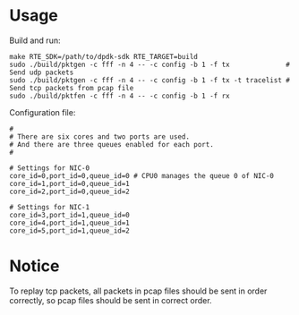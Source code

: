 
Usage
=====

Build and run:

	make RTE_SDK=/path/to/dpdk-sdk RTE_TARGET=build
	sudo ./build/pktgen -c fff -n 4 -- -c config -b 1 -f tx              # Send udp packets
	sudo ./build/pktgen -c fff -n 4 -- -c config -b 1 -f tx -t tracelist # Send tcp packets from pcap file
	sudo ./build/pktfen -c fff -n 4 -- -c config -b 1 -f rx

Configuration file:

	#
	# There are six cores and two ports are used.
	# And there are three queues enabled for each port.
	#
	
	# Settings for NIC-0
	core_id=0,port_id=0,queue_id=0 # CPU0 manages the queue 0 of NIC-0
	core_id=1,port_id=0,queue_id=1
	core_id=2,port_id=0,queue_id=2
	
	# Settings for NIC-1
	core_id=3,port_id=1,queue_id=0
	core_id=4,port_id=1,queue_id=1
	core_id=5,port_id=1,queue_id=2


Notice
======

To replay tcp packets, all packets in pcap files should be sent in order
correctly, so pcap files should be sent in correct order.

